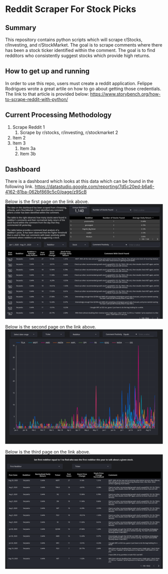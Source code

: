 # Reddit Scraper For Stock Picks
## Summary
This repository contains python scripts which will scrape r/Stocks, r/Investing, and r/StockMarket. The goal is to scrape comments where there has been a stock ticker identified within the comment. The goal is to find redditors who consistently suggest stocks which provide high returns.

## How to get up and running
In order to use this repo, users must create a reddit application. Felippe Rodrigues wrote a great artile on how to go about getting those credentials. The link to that article is provided below: 
https://www.storybench.org/how-to-scrape-reddit-with-python/

## Current Processing Methodology
1. Scrape Reddit 1
    1. Scrape by r/stocks, r/investing, r/stockmarket 2
1. Item 2
1. Item 3
   1. Item 3a
   1. Item 3b

## Dashboard
There is a dashboard which looks at this data which can be found in the following link. 
https://datastudio.google.com/reporting/7d5c20ed-b6a6-4162-81ba-062bf869c5c0/page/z9ScB

Below is the first page on the link above.
![page_1](images/page_1.png)

Below is the second page on the link above.
![page_2](images/page_2.png)

Below is the third page on the link above.
![page_3](images/page_3.png)